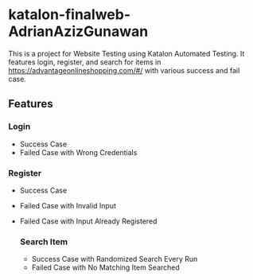 # katalon-finalweb-AdrianAzizGunawan

This is a project for Website Testing using Katalon Automated Testing. It features login, register, and search for items in https://advantageonlineshopping.com/#/ with various success and fail case.

## Features
### Login
- Success Case
- Failed Case with Wrong Credentials

### Register
- Success Case
- Failed Case with Invalid Input
- Failed Case with Input Already Registered

  ### Search Item
  - Success Case with Randomized Search Every Run
  - Failed Case with No Matching Item Searched
